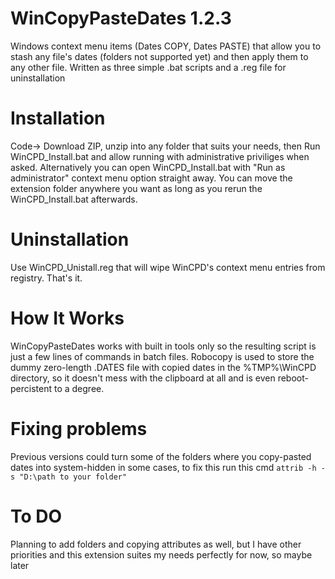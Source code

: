 # WinCopyPasteDates 1.2.3
Windows context menu items (Dates COPY, Dates PASTE) that allow you to stash any file's dates (folders not supported yet) and then apply them to any other file.
Written as three simple .bat scripts and a .reg file for uninstallation

# Installation
Code-> Download ZIP, unzip into any folder that suits your needs, then Run WinCPD_Install.bat and allow running with administrative priviliges when asked. Alternatively you can open WinCPD_Install.bat with "Run as administrator" context menu option straight away. You can move the extension folder anywhere you want as long as you rerun the WinCPD_Install.bat afterwards.

# Uninstallation
Use WinCPD_Unistall.reg that will wipe WinCPD's context menu entries from registry. That's it.

# How It Works
WinCopyPasteDates works with built in tools only so the resulting script is just a few lines of commands in batch files. Robocopy is used to store the dummy zero-length .DATES file with copied dates in the %TMP%\WinCPD directory, so it doesn't mess with the clipboard at all and is even reboot-percistent to a degree.

# Fixing problems
Previous versions could turn some of the folders where you copy-pasted dates into system-hidden in some cases, to fix this run this cmd `attrib -h -s "D:\path to your folder"`

# To DO
Planning to add folders and copying attributes as well, but I have other priorities and this extension suites my needs perfectly for now, so maybe later
